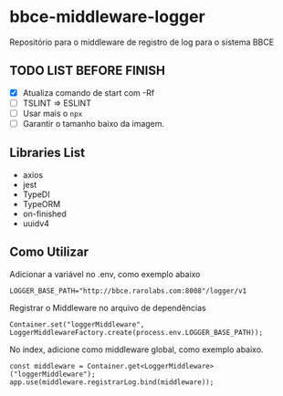 # bbce-middleware-logger
Repositório para o middleware de registro de log para o sistema BBCE

## TODO LIST BEFORE FINISH

- [x] Atualiza comando de start com -Rf
- [ ] TSLINT => ESLINT
- [ ] Usar mais o `npx`
- [ ] Garantir o tamanho baixo da imagem.

## Libraries List

- axios
- jest
- TypeDI
- TypeORM
- on-finished
- uuidv4

## Como Utilizar

Adicionar a variável no .env, como exemplo abaixo
```
LOGGER_BASE_PATH="http://bbce.rarolabs.com:8008"/logger/v1
```

Registrar o Middleware no arquivo de dependências
```
Container.set("loggerMiddleware", LoggerMiddlewareFactory.create(process.env.LOGGER_BASE_PATH));
```

No index, adicione como middleware global, como exemplo abaixo.
```
const middleware = Container.get<LoggerMiddleware>("loggerMiddleware");
app.use(middleware.registrarLog.bind(middleware));
```